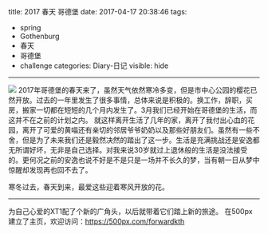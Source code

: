 title: 2017 春天 哥德堡
date: 2017-04-17 20:38:46
tags:
- spring
- Gothenburg
- 春天
- 哥德堡
- challenge
categories: Diary-日记
visible: hide
---

<meta name="referrer" content="no-referrer" />

![](https://github.com/forwardkth/image/tree/master/weibo/74505a4cgy1feri173f5oj21400qok3p?raw=true)
  2017年哥德堡的春天来了，虽然天气依然寒冷多变，但是市中心公园的樱花已然开放。过去的一年里发生了很多事情，总体来说是积极的。换工作，辞职，买房，搬家一切都在短短的几个月内发生了。3月我们已经开始在哥德堡的生活，而这并不在之前的计划之内。
就这样离开生活了几年的家，离开了我付出心血的花园，离开了可爱的黄喵还有亲切的邻居爷爷奶奶以及那些好朋友们。虽然有一些不舍，但是为了未来我们还是毅然决然的踏出了这一步。生活是充满挑战还是安逸都无所谓好坏，无非是自己选择。对我来说30岁就过上退休般的生活是没法接受的。更何况之前的安逸也说不好是不是只是一场并不长久的梦，当有朝一日从梦中惊醒却发现再也回不去了。

寒冬过去，春天到来，最爱这些迎着寒风开放的花。

---------------------------------------

为自己心爱的XT1配了个新的广角头，以后就带着它们踏上新的旅途。
在500px 建立了主页，欢迎访问：https://500px.com/forwardkth